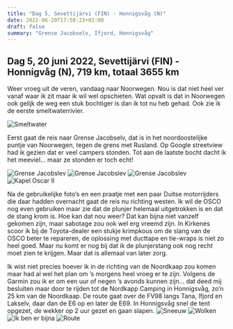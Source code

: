 ```yaml
---
title: "Dag 5, Sevettijärvi (FIN) - Honnigsvåg (N)"
date: 2022-06-20T17:58:23+02:00
draft: false
summary: "Grense Jacobselv, Ifjord, Honnigsvåg"
---
```

## Dag 5, 20 juni 2022, Sevettijärvi (FIN) - Honnigvåg (N), 719 km, totaal 3655 km
Weer vroeg uit de veren, vandaag naar Noorwegen. Nou is dat niet heel ver vanaf waar ik zit maar ik wil
wel opschieten. Wat opvalt is dat in Noorwegen ook gelijk de weg een stuk bochtiger is dan ik
tot nu heb gehad. Ook zie ik de eerste smeltwaterrivier.

![Smeltwater](/images/noordkaap2022-06-20-01-smeltwater-r.jpg "Smeltwater")

Eerst gaat de reis naar Grense Jacobselv, dat is in het noordoostelijke puntje van
Noorwegen, tegen de grens met Rusland. Op Google streetview had ik gezien dat er veel campers stonden.
Tot aan de laatste bocht dacht ik het meeviel\... maar ze stonden er toch echt!

![Grense Jacobslev](/images/noordkaap2022-06-20-02-grensejacobselv-r.jpg "Grense Jacobslev")
![Grense Jacobslev](/images/noordkaap2022-06-20-03-grensejacobselv-r.jpg "Grense Jacobslev")
![Grense Jacobslev](/images/noordkaap2022-06-20-04-grensejacobselv-r.jpg "Grense Jacobslev")
![Kapel Oscar II](/images/noordkaap2022-06-20-05-kerk-oscar-ii-r.jpg "Kapel Oscar II")

Na de gebruikelijke foto’s en een praatje met een paar Duitse motorrijders die daar hadden overnacht
gaat de reis nu richting westen.
Ik wil de OSCO nog even gebruiken maar zie dat de plunjer helemaal uitgetrokken is en dat de stang krom is.
Hoe kan dat nou weer? Dat kan bijna niet vanzelf gekomen zijn, maar sabotage zou ook wel erg vreemd zijn.
In Kirkenes scoor ik bij de Toyota-dealer een stukje krimpkous om de slang van de OSCO beter te repareren,
de oplossing met ducttape en tie-wraps is niet zo heel goed. Maar nu komt er nog bij dat ik de plunjerstang
ook nog recht moet zien te krijgen. Maar dat is allemaal van later zorg.

Ik wist niet precies hoever ik in de richting van de Noordkaap zou komen
maar had al wel het plan om ’s morgens heel vroeg er te zijn. Volgens de Garmin zou ik er om een uur of
negen ’s avonds kunnen zijn\... dat deed mij besluiten maar door te rijden tot de Nordkapp Camping in Honnigsvåg,
zo’n 25 km van de Noordkaap. De route gaat over de FV98 langs Tana, Ifjord en Lakselv, daar dan de E6 op en later
de E69. In Honnigsvåg snel de tent opgezet, de wekker op 2 uur gezet en gaan slapen.
![Sneeuw](/images/noordkaap2022-06-20-06-sneeuw-r.jpg "Sneeuw")
![Wolken](/images/noordkaap2022-06-20-07-wolk-2-r.jpg "Wolken")
![Ik ben er bijna](/images/noordkaap2022-06-20-08-bijna-r.jpg "Ik ben er bijna")
![Route](/images/kaart-dag-05.jpg "Route")
